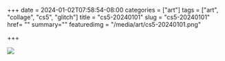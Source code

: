 +++
date = 2024-01-02T07:58:54-08:00
categories = ["art"]
tags = ["art", "collage", "cs5", "glitch"]
title = "cs5-20240101"
slug = "cs5-20240101"
href= ""
summary=""
featuredimg = "/media/art/cs5-20240101.png"

+++

<img src="/media/art/cs5-20240101.png" />
